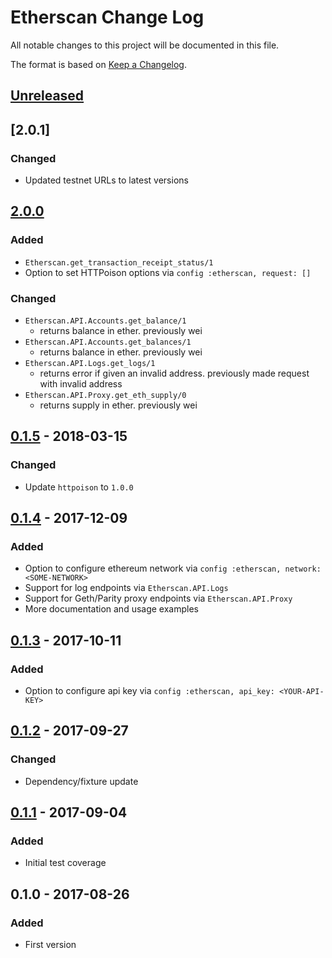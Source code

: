 # Etherscan Change Log

All notable changes to this project will be documented in this file.

The format is based on [Keep a Changelog](http://keepachangelog.com/en/1.0.0/).

## [Unreleased]

## [2.0.1]
### Changed
- Updated testnet URLs to latest versions

## [2.0.0]
### Added
- `Etherscan.get_transaction_receipt_status/1`
- Option to set HTTPoison options via `config :etherscan, request: []`

### Changed
- `Etherscan.API.Accounts.get_balance/1`
  - returns balance in ether. previously wei
- `Etherscan.API.Accounts.get_balances/1`
  - returns balance in ether. previously wei
- `Etherscan.API.Logs.get_logs/1`
  - returns error if given an invalid address. previously made request with invalid address
- `Etherscan.API.Proxy.get_eth_supply/0`
  - returns supply in ether. previously wei

## [0.1.5] - 2018-03-15
### Changed
- Update `httpoison` to `1.0.0`

## [0.1.4] - 2017-12-09
### Added
- Option to configure ethereum network via `config :etherscan, network: <SOME-NETWORK>`
- Support for log endpoints via `Etherscan.API.Logs`
- Support for Geth/Parity proxy endpoints via `Etherscan.API.Proxy`
- More documentation and usage examples

## [0.1.3] - 2017-10-11
### Added
- Option to configure api key via `config :etherscan, api_key: <YOUR-API-KEY>`

## [0.1.2] - 2017-09-27
### Changed
- Dependency/fixture update

## [0.1.1] - 2017-09-04
### Added
- Initial test coverage

## 0.1.0 - 2017-08-26
### Added
- First version

[Unreleased]: https://github.com/l1h3r/etherscan/compare/2.0.1...HEAD
[2.0.0]: https://github.com/l1h3r/etherscan/compare/2.0.0...2.0.1
[2.0.0]: https://github.com/l1h3r/etherscan/compare/0.1.5...2.0.0
[0.1.5]: https://github.com/l1h3r/etherscan/compare/0.1.4...0.1.5
[0.1.4]: https://github.com/l1h3r/etherscan/compare/0.1.3...0.1.4
[0.1.3]: https://github.com/l1h3r/etherscan/compare/0.1.2...0.1.3
[0.1.2]: https://github.com/l1h3r/etherscan/compare/0.1.1...0.1.2
[0.1.1]: https://github.com/l1h3r/etherscan/compare/0.1.0...0.1.1
